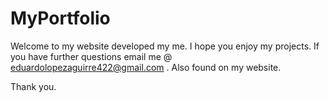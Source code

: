 # MyPortfolio

Welcome to my website developed my me. I hope you enjoy my projects. If you have further questions email me @ eduardolopezaguirre422@gmail.com . Also found on my website.

Thank you.
